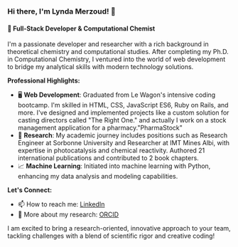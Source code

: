 ### Hi there, I'm Lynda Merzoud! 👋

#### 🌱 Full-Stack Developer & Computational Chemist

I'm a passionate developer and researcher with a rich background in theoretical chemistry and computational studies. After completing my Ph.D. in Computational Chemistry, I ventured into the world of web development to bridge my analytical skills with modern technology solutions.

**Professional Highlights:**
- 🖥️ **Web Development**: Graduated from Le Wagon's intensive coding bootcamp. I'm skilled in HTML, CSS, JavaScript ES6, Ruby on Rails, and more. I've designed and implemented projects like a custom solution for casting directors called "The Right One." and actually I work on a stock management application for a pharmacy."PharmaStock"
- 🔬 **Research**: My academic journey includes positions such as Research Engineer at Sorbonne University and Researcher at IMT Mines Albi, with expertise in photocatalysis and chemical reactivity. Authored 21 international publications and contributed to 2 book chapters.
- 📈 **Machine Learning**: Initiated into machine learning with Python, enhancing my data analysis and modeling capabilities.


**Let's Connect:**
- 📫 How to reach me: [LinkedIn](www.linkedin.com/in/lynda-merzoud)
- 📄 More about my research: [ORCID](https://orcid.org/0000-0002-6003-8882)

I am excited to bring a research-oriented, innovative approach to your team, tackling challenges with a blend of scientific rigor and creative coding!

